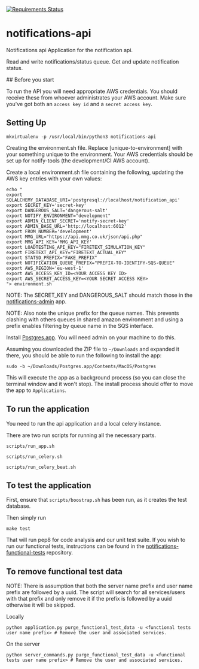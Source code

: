 [![Requirements Status](https://requires.io/github/alphagov/notifications-api/requirements.svg?branch=master)](https://requires.io/github/alphagov/notifications-api/requirements/?branch=master)

# notifications-api
Notifications api
Application for the notification api.

Read and write notifications/status queue.
Get and update notification status.

## Before you start

To run the API you will need appropriate AWS credentials. You should receive these from whoever administrates your AWS account. Make sure you've got both an `access key id` and a `secret access key`.

## Setting Up

```
mkvirtualenv -p /usr/local/bin/python3 notifications-api
```

Creating the environment.sh file. Replace [unique-to-environment] with your something unique to the environment. Your AWS credentials should be set up for notify-tools (the development/CI AWS account).

Create a local environment.sh file containing the following, updating the AWS key entries with your own values:

```
echo "
export SQLALCHEMY_DATABASE_URI='postgresql://localhost/notification_api'
export SECRET_KEY='secret-key'
export DANGEROUS_SALT='dangerous-salt'
export NOTIFY_ENVIRONMENT="development"
export ADMIN_CLIENT_SECRET='notify-secret-key'
export ADMIN_BASE_URL='http://localhost:6012'
export FROM_NUMBER='development'
export MMG_URL="https://api.mmg.co.uk/json/api.php"
export MMG_API_KEY='MMG_API_KEY'
export LOADTESTING_API_KEY="FIRETEXT_SIMULATION_KEY"
export FIRETEXT_API_KEY="FIRETEXT_ACTUAL_KEY"
export STATSD_PREFIX="FAKE_PREFIX"
export NOTIFICATION_QUEUE_PREFIX="PREFIX-TO-IDENTIFY-SQS-QUEUE"
export AWS_REGION='eu-west-1'
export AWS_ACCESS_KEY_ID=<YOUR ACCESS KEY ID>
export AWS_SECRET_ACCESS_KEY=<YOUR SECRET ACCESS KEY>
"> environment.sh
```

NOTE: The SECRET_KEY and DANGEROUS_SALT should match those in the [notifications-admin](https://github.com/alphagov/notifications-admin) app.

NOTE:  Also note the  unique prefix for the queue names. This prevents clashing with others queues in shared amazon environment and using a prefix enables filtering by queue name in the SQS interface.

Install [Postgres.app](http://postgresapp.com/). You will need admin on your machine to do this.

Assuming you downloaded the ZIP file to `~/Downloads` and expanded it there, you should be able to run the following to install the app:

```
sudo -b ~/Downloads/Postgres.app/Contents/MacOS/Postgres
```

This will execute the app as a background process (so you can close the terminal window and it won't stop). The install process should offer to move the app to `Applications`.

##  To run the application

You need to run the api application and a local celery instance.

There are two run scripts for running all the necessary parts.

```
scripts/run_app.sh
```

```
scripts/run_celery.sh
```

```
scripts/run_celery_beat.sh
```


##  To test the application

First, ensure that `scripts/boostrap.sh` has been run, as it creates the test database.

Then simply run

```
make test
```

That will run pep8 for code analysis and our unit test suite. If you wish to run our functional tests, instructions can be found in the
[notifications-functional-tests](https://github.com/alphagov/notifications-functional-tests) repository.



## To remove functional test data

NOTE: There is assumption that both the server name prefix and user name prefix are followed by a uuid.
The script will search for all services/users with that prefix and only remove it if the prefix is followed by a uuid otherwise it will be skipped.

Locally
```
python application.py purge_functional_test_data -u <functional tests user name prefix> # Remove the user and associated services.
```

On the server
```
python server_commands.py purge_functional_test_data -u <functional tests user name prefix> # Remove the user and associated services.
```
